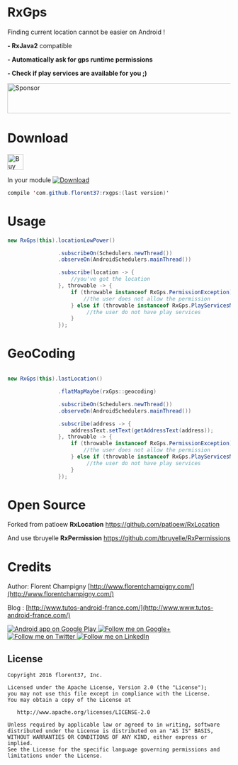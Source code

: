 # RxGps

Finding current location cannot be easier on Android !

<b>- RxJava2</b> compatible

<b>- Automatically ask for gps runtime permissions</b>
 
<b>- Check if play services are available for you ;)</b>

<a target='_blank' rel='nofollow' href='https://app.codesponsor.io/link/iqkQGAc2EFNdScAzpwZr1Sdy/florent37/RxGps'>
  <img alt='Sponsor' width='888' height='68' src='https://app.codesponsor.io/embed/iqkQGAc2EFNdScAzpwZr1Sdy/florent37/RxGps.svg' />
</a>

# Download

<a href='https://ko-fi.com/A160LCC' target='_blank'><img height='36' style='border:0px;height:36px;' src='https://az743702.vo.msecnd.net/cdn/kofi1.png?v=0' border='0' alt='Buy Me a Coffee at ko-fi.com' /></a>

In your module [![Download](https://api.bintray.com/packages/florent37/maven/RxGps/images/download.svg)](https://bintray.com/florent37/maven/RxGps/_latestVersion)
```java
compile 'com.github.florent37:rxgps:(last version)'
```


# Usage

```java
new RxGps(this).locationLowPower()

                .subscribeOn(Schedulers.newThread())
                .observeOn(AndroidSchedulers.mainThread())

                .subscribe(location -> {
                    //you've got the location
                }, throwable -> {
                    if (throwable instanceof RxGps.PermissionException) {
                        //the user does not allow the permission
                    } else if (throwable instanceof RxGps.PlayServicesNotAvailableException) {
                         //the user do not have play services
                    }
                });
```

# GeoCoding

```java

new RxGps(this).lastLocation()

                .flatMapMaybe(rxGps::geocoding)

                .subscribeOn(Schedulers.newThread())
                .observeOn(AndroidSchedulers.mainThread())

                .subscribe(address -> {
                    addressText.setText(getAddressText(address));
                }, throwable -> {
                    if (throwable instanceof RxGps.PermissionException) {
                        //the user does not allow the permission
                    } else if (throwable instanceof RxGps.PlayServicesNotAvailableException) {
                         //the user do not have play services
                    }
                });

```

# Open Source

Forked from patloew <b>RxLocation</b>
https://github.com/patloew/RxLocation

And use tbruyelle <b>RxPermission</b>
https://github.com/tbruyelle/RxPermissions

# Credits

Author: Florent Champigny [http://www.florentchampigny.com/](http://www.florentchampigny.com/)

Blog : [http://www.tutos-android-france.com/](http://www.www.tutos-android-france.com/)

<a href="https://play.google.com/store/apps/details?id=com.github.florent37.florent.champigny">
  <img alt="Android app on Google Play" src="https://developer.android.com/images/brand/en_app_rgb_wo_45.png" />
</a>
<a href="https://plus.google.com/+florentchampigny">
  <img alt="Follow me on Google+"
       src="https://raw.githubusercontent.com/florent37/DaVinci/master/mobile/src/main/res/drawable-hdpi/gplus.png" />
</a>
<a href="https://twitter.com/florent_champ">
  <img alt="Follow me on Twitter"
       src="https://raw.githubusercontent.com/florent37/DaVinci/master/mobile/src/main/res/drawable-hdpi/twitter.png" />
</a>
<a href="https://www.linkedin.com/in/florentchampigny">
  <img alt="Follow me on LinkedIn"
       src="https://raw.githubusercontent.com/florent37/DaVinci/master/mobile/src/main/res/drawable-hdpi/linkedin.png" />
</a>


License
--------

    Copyright 2016 florent37, Inc.

    Licensed under the Apache License, Version 2.0 (the "License");
    you may not use this file except in compliance with the License.
    You may obtain a copy of the License at

       http://www.apache.org/licenses/LICENSE-2.0

    Unless required by applicable law or agreed to in writing, software
    distributed under the License is distributed on an "AS IS" BASIS,
    WITHOUT WARRANTIES OR CONDITIONS OF ANY KIND, either express or implied.
    See the License for the specific language governing permissions and
    limitations under the License.
